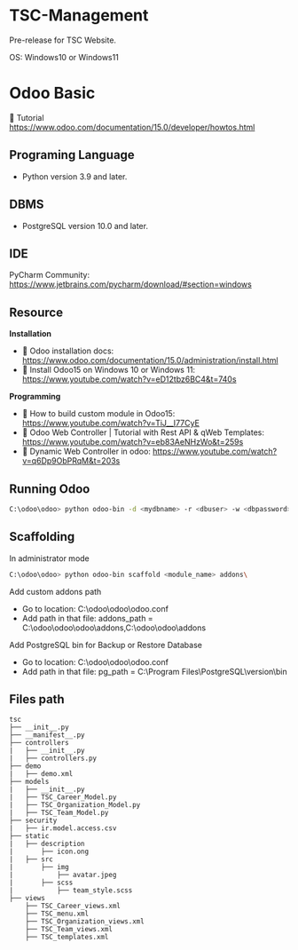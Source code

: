 # TSC-Management
Pre-release for TSC Website. 

OS: Windows10 or Windows11

# Odoo Basic
📄 Tutorial https://www.odoo.com/documentation/15.0/developer/howtos.html

## Programing Language
- Python version 3.9 and later.

## DBMS
- PostgreSQL version 10.0 and later.

## IDE
PyCharm Community: https://www.jetbrains.com/pycharm/download/#section=windows

## Resource

**Installation**
- 📄 Odoo installation docs: https://www.odoo.com/documentation/15.0/administration/install.html
- 🎥 Install Odoo15 on Windows 10 or Windows 11: https://www.youtube.com/watch?v=eD12tbz6BC4&t=740s

**Programming**
- 🎥 How to build custom module in Odoo15: https://www.youtube.com/watch?v=TiJ__I77CyE
- 🎥 Odoo Web Controller | Tutorial with Rest API & qWeb Templates: https://www.youtube.com/watch?v=eb83AeNHzWo&t=259s
- 🎥 Dynamic Web Controller in odoo: https://www.youtube.com/watch?v=q6Dp9ObPRqM&t=203s

## Running Odoo
```bash
C:\odoo\odoo> python odoo-bin -d <mydbname> -r <dbuser> -w <dbpassword>
```

## Scaffolding
In administrator mode
```bash
C:\odoo\odoo> python odoo-bin scaffold <module_name> addons\
```
Add custom addons path
- Go to location: C:\odoo\odoo\odoo.conf
- Add path in that file: addons_path = C:\odoo\odoo\odoo\addons,C:\odoo\odoo\addons

Add PostgreSQL bin for Backup or Restore Database
- Go to location: C:\odoo\odoo\odoo.conf
- Add path in that file: pg_path = C:\Program Files\PostgreSQL\version\bin

## Files path
```
tsc
├── __init__.py
├── __manifest__.py
├── controllers
|   ├── __init__.py
|   ├── controllers.py
├── demo
|   ├── demo.xml
├── models
|   ├── __init__.py
|   ├── TSC_Career_Model.py
|   ├── TSC_Organization_Model.py
|   ├── TSC_Team_Model.py
├── security
|   ├── ir.model.access.csv
├── static
|   ├── description
|       ├── icon.ong
|   ├── src
|       ├── img
|           ├── avatar.jpeg
|       ├── scss
|           ├── team_style.scss 
├── views
    ├── TSC_Career_views.xml
    ├── TSC_menu.xml
    ├── TSC_Organization_views.xml
    ├── TSC_Team_views.xml
    ├── TSC_templates.xml

